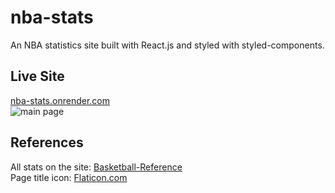 # nba-stats
An NBA statistics site built with React.js and styled with styled-components.
## Live Site
[nba-stats.onrender.com](https://nba-stats.onrender.com/)  
![main page](https://imgur.com/RFz9l8p)
## References
All stats on the site: [Basketball-Reference](https://www.basketball-reference.com/)  
Page title icon: [Flaticon.com](https://www.flaticon.com/)
